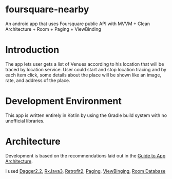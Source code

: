 # foursquare-nearby
An android app that uses Foursquare public API with MVVM + Clean Architecture + Room + Paging + ViewBinding

# Introduction
The app lets user gets a list of Venues according to his location that will be traced by location service. User could start and stop location tracing and by each item click, some details about the place will be shown like an image, rate, and address of the place.

# Development Environment
This app is written entirely in Kotlin by using the Gradle build system with no unofficial libraries.

# Architecture
Development is based on the recommendations laid out in the [Guide to App Architecture](https://developer.android.com/jetpack/docs/guide).

I used [Dagger2.2](https://dagger.dev/), [RxJava3](https://dagger.dev/), [Retrofit2](https://square.github.io/retrofit/), [Paging](https://developer.android.com/topic/libraries/architecture/paging), [ViewBinging](https://developer.android.com/topic/libraries/data-binding/architecture), [Room Database](https://developer.android.com/reference/android/arch/persistence/room/RoomDatabase)
